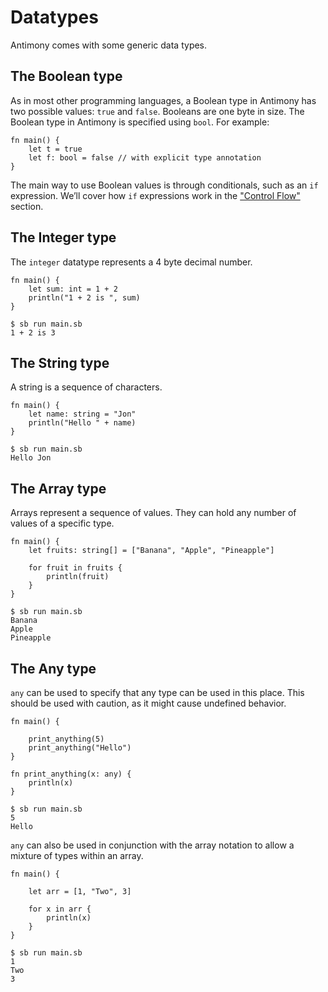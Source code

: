 # Datatypes

Antimony comes with some generic data types.

## The Boolean type

As in most other programming languages, a Boolean type in Antimony has two possible values: `true` and `false`. Booleans are one byte in size. The Boolean type in Antimony is specified using `bool`. For example:

```
fn main() {
    let t = true
    let f: bool = false // with explicit type annotation
}
```

The main way to use Boolean values is through conditionals, such as an `if` expression. We’ll cover how `if` expressions work in the ["Control Flow"](introduction/control-flow.md) section.

## The Integer type

The `integer` datatype represents a 4 byte decimal number.

```
fn main() {
    let sum: int = 1 + 2
    println("1 + 2 is ", sum)
}
```

```
$ sb run main.sb
1 + 2 is 3
```

## The String type

A string is a sequence of characters.

```
fn main() {
    let name: string = "Jon"
    println("Hello " + name)
}
```

```
$ sb run main.sb
Hello Jon
```

## The Array type

Arrays represent a sequence of values. They can hold any number of values of a specific type.

```
fn main() {
    let fruits: string[] = ["Banana", "Apple", "Pineapple"]

    for fruit in fruits {
        println(fruit)
    }
}
```

```
$ sb run main.sb
Banana
Apple
Pineapple
```

## The Any type

`any` can be used to specify that any type can be used in this place. This should be used with caution, as it might cause undefined behavior.

```
fn main() {

    print_anything(5)
    print_anything("Hello")
}

fn print_anything(x: any) {
    println(x)
}
```

```
$ sb run main.sb
5
Hello
```

`any` can also be used in conjunction with the array notation to allow a mixture of types within an array.

```
fn main() {

    let arr = [1, "Two", 3]

    for x in arr {
        println(x)
    }
}
```

```
$ sb run main.sb
1
Two
3
```
